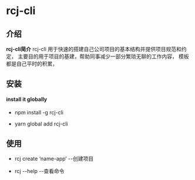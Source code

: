 # rcj-cli

## 介绍
**rcj-cli简介**
rcj-cli 用于快速的搭建自己公司项目的基本结构并提供项目规范和约定，
 主要目的用于项目的基建，帮助同事减少一部分繁琐无聊的工作内容， 
 模板都是自己平时的积累，

## 安装
#### install it globally

+ npm install -g rcj-cli

+ yarn global add rcj-cli

## 使用

+ rcj create ‘name-app’ --创建项目

+ rcj --help --查看命令


